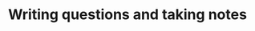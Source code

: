 ---
layout: contents
title: Writing questions and taking notes
buttonStyle: fg-guide-chap
backgroundStyle: bg-guide-chap
---